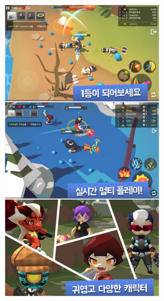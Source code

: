 <div>
<img class="row small column" src="img/gallery/mun_01.jpg" alt="mun_01" title="MUNCHKIN.io" />
<img class="row small column" src="img/gallery/mun_02.jpg" alt="mun_02" title="MUNCHKIN.io" />
<img class="row small column" src="img/gallery/mun_03.jpg" alt="mun_03" title="MUNCHKIN.io" />
</div>

